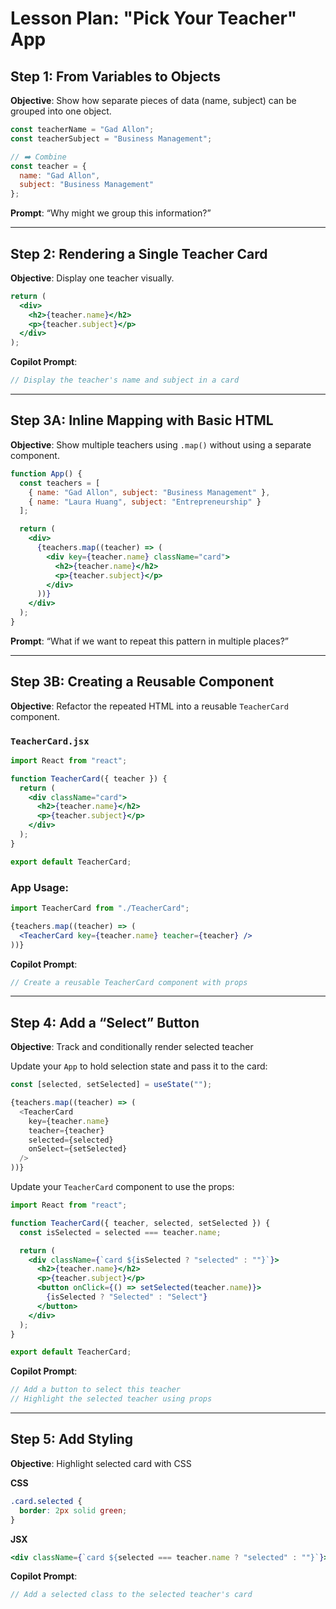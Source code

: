 # Lesson Plan: "Pick Your Teacher" App

## Step 1: From Variables to Objects

**Objective**: Show how separate pieces of data (name, subject) can be grouped into one object.

```js
const teacherName = "Gad Allon";
const teacherSubject = "Business Management";

// ➡️ Combine
const teacher = {
  name: "Gad Allon",
  subject: "Business Management"
};
```

**Prompt**: “Why might we group this information?”

---

## Step 2: Rendering a Single Teacher Card

**Objective**: Display one teacher visually.

```jsx
return (
  <div>
    <h2>{teacher.name}</h2>
    <p>{teacher.subject}</p>
  </div>
);
```

**Copilot Prompt**:

```js
// Display the teacher's name and subject in a card
```

---

## Step 3A: Inline Mapping with Basic HTML

**Objective**: Show multiple teachers using `.map()` without using a separate component.

```jsx
function App() {
  const teachers = [
    { name: "Gad Allon", subject: "Business Management" },
    { name: "Laura Huang", subject: "Entrepreneurship" }
  ];

  return (
    <div>
      {teachers.map((teacher) => (
        <div key={teacher.name} className="card">
          <h2>{teacher.name}</h2>
          <p>{teacher.subject}</p>
        </div>
      ))}
    </div>
  );
}
```

**Prompt**: “What if we want to repeat this pattern in multiple places?”

---

## Step 3B: Creating a Reusable Component

**Objective**: Refactor the repeated HTML into a reusable `TeacherCard` component.

### `TeacherCard.jsx`

```jsx
import React from "react";

function TeacherCard({ teacher }) {
  return (
    <div className="card">
      <h2>{teacher.name}</h2>
      <p>{teacher.subject}</p>
    </div>
  );
}

export default TeacherCard;
```

### App Usage:

```jsx
import TeacherCard from "./TeacherCard";

{teachers.map((teacher) => (
  <TeacherCard key={teacher.name} teacher={teacher} />
))}
```

**Copilot Prompt**:

```js
// Create a reusable TeacherCard component with props
```

---

## Step 4: Add a “Select” Button

**Objective**: Track and conditionally render selected teacher

Update your `App` to hold selection state and pass it to the card:

```js
const [selected, setSelected] = useState("");

{teachers.map((teacher) => (
  <TeacherCard
    key={teacher.name}
    teacher={teacher}
    selected={selected}
    onSelect={setSelected}
  />
))}
```

Update your `TeacherCard` component to use the props:

```jsx
import React from "react";

function TeacherCard({ teacher, selected, setSelected }) {
  const isSelected = selected === teacher.name;

  return (
    <div className={`card ${isSelected ? "selected" : ""}`}>
      <h2>{teacher.name}</h2>
      <p>{teacher.subject}</p>
      <button onClick={() => setSelected(teacher.name)}>
        {isSelected ? "Selected" : "Select"}
      </button>
    </div>
  );
}

export default TeacherCard;
```

**Copilot Prompt**:

```js
// Add a button to select this teacher
// Highlight the selected teacher using props
```

---

## Step 5: Add Styling

**Objective**: Highlight selected card with CSS

**CSS**

```css
.card.selected {
  border: 2px solid green;
}
```

**JSX**

```jsx
<div className={`card ${selected === teacher.name ? "selected" : ""}`}>
```

**Copilot Prompt**:

```js
// Add a selected class to the selected teacher's card
```
